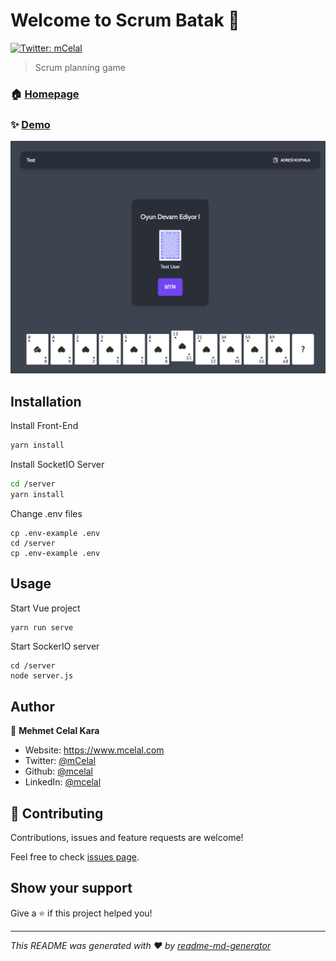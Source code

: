 # Welcome to Scrum Batak 👋
[![Twitter: mCelal](https://img.shields.io/twitter/follow/mCelal.svg?style=social)](https://twitter.com/mCelal)

> Scrum planning game

### 🏠 [Homepage](https://github.com/mcelal/planning-batak/)

### ✨ [Demo](https://batak.mcelal.dev/)

![alt text](ScrumBatak.png)

## Installation

Install Front-End

```sh
yarn install
```

Install SocketIO Server

```sh
cd /server
yarn install
```

Change .env files
```
cp .env-example .env
cd /server
cp .env-example .env
```

## Usage

Start Vue project

```sh
yarn run serve
```

Start SockerIO server
```
cd /server
node server.js
```

## Author

👤 **Mehmet Celal Kara**

* Website: https://www.mcelal.com
* Twitter: [@mCelal](https://twitter.com/mCelal)
* Github: [@mcelal](https://github.com/mcelal)
* LinkedIn: [@mcelal](https://linkedin.com/in/mcelal)

## 🤝 Contributing

Contributions, issues and feature requests are welcome!

Feel free to check [issues page](https://github.com/mcelal/planning-batak/issues). 

## Show your support

Give a ⭐️ if this project helped you!


***
_This README was generated with ❤️ by [readme-md-generator](https://github.com/kefranabg/readme-md-generator)_
